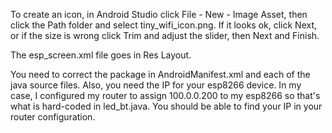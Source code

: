 To create an icon, in Android Studio click File - New - Image Asset, then click the Path folder and select tiny_wifi_icon.png. If it looks ok, click Next, or if the size is wrong click Trim and adjust the slider, then Next and Finish.

 

The esp_screen.xml file goes in Res Layout.

You need to correct the package in AndroidManifest.xml and each of the java source files. Also, you need the IP for your esp8266 device. In my case, I configured my router to assign 100.0.0.200 to my esp8266 so that's what is hard-coded in led_bt.java. You should be able to find your IP in your router configuration.
